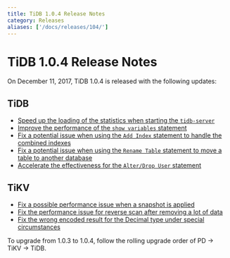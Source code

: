 ```yaml
---
title: TiDB 1.0.4 Release Notes
category: Releases
aliases: ['/docs/releases/104/']
---
```


# TiDB 1.0.4 Release Notes

On December 11, 2017, TiDB 1.0.4 is released with the following updates:

## TiDB

- [Speed up the loading of the statistics when starting the `tidb-server`](https://github.com/pingcap/tidb/pull/5362)
- [Improve the performance of the `show variables` statement](https://github.com/pingcap/tidb/pull/5363)
- [Fix a potential issue when using the `Add Index` statement to handle the combined indexes](https://github.com/pingcap/tidb/pull/5323)
- [Fix a potential issue when using the `Rename Table` statement to move a table to another database](https://github.com/pingcap/tidb/pull/5314)
- [Accelerate the effectiveness for the `Alter/Drop User` statement](https://github.com/pingcap/tidb/pull/5226)

## TiKV

- [Fix a possible performance issue when a snapshot is applied ](https://github.com/pingcap/tikv/pull/2559)
- [Fix the performance issue for reverse scan after removing a lot of data](https://github.com/pingcap/tikv/pull/2559)
- [Fix the wrong encoded result for the Decimal type under special circumstances](https://github.com/pingcap/tikv/pull/2571)

To upgrade from 1.0.3 to 1.0.4, follow the rolling upgrade order of PD -> TiKV -> TiDB.
